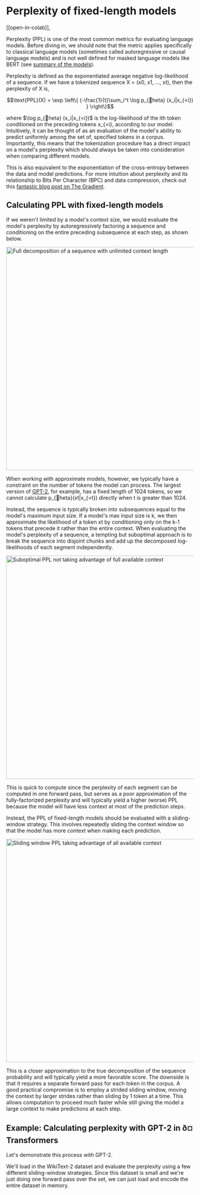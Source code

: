 <!-- Copyright 2020 The HuggingFace Team. All rights reserved.

Licensed under the Apache License, Version 2.0 (the "License"); you may not use this file except in compliance with
the License. You may obtain a copy of the License at

http://www.apache.org/licenses/LICENSE-2.0

Unless required by applicable law or agreed to in writing, software distributed under the License is distributed on
an "AS IS" BASIS, WITHOUT WARRANTIES OR CONDITIONS OF ANY KIND, either express or implied. See the License for the
specific language governing permissions and limitations under the License.

â ï¸ Note that this file is in Markdown but contain specific syntax for our doc-builder (similar to MDX) that may not be
rendered properly in your Markdown viewer.

-->

# Perplexity of fixed-length models

[[open-in-colab]],

Perplexity (PPL) is one of the most common metrics for evaluating language models. Before diving in, we should note
that the metric applies specifically to classical language models (sometimes called autoregressive or causal language
models) and is not well defined for masked language models like BERT (see [summary of the models](model_summary)).

Perplexity is defined as the exponentiated average negative log-likelihood of a sequence. If we have a tokenized
sequence X = (x0, x1, ..., xt), then the perplexity of X is,

$$\text{PPL}(X) = \exp \left\{ {-\frac{1}{t}\sum_i^t \log p_{heta} (x_i|x_{<i}) } \right\}$$

where $\log p_{heta} (x_i|x_{<i})$ is the log-likelihood of the ith token conditioned on the preceding tokens x_{<i}, according to our model. Intuitively, it can be thought of as an evaluation of the model's ability to predict uniformly among the set of, specified tokens in a corpus. Importantly, this means that the tokenization procedure has a direct impact on a model's perplexity which should always be taken into consideration when comparing different models.

This is also equivalent to the exponentiation of the cross-entropy between the data and model predictions. For more
intuition about perplexity and its relationship to Bits Per Character (BPC) and data compression, check out this
[fantastic blog post on The Gradient](https://thegradient.pub/understanding-evaluation-metrics-for-language-models/).

## Calculating PPL with fixed-length models

If we weren't limited by a model's context size, we would evaluate the model's perplexity by autoregressively factoring a sequence and conditioning on the entire preceding subsequence at each step, as shown below.

<img width="600" alt="Full decomposition of a sequence with unlimited context length" src="https://huggingface.co/datasets/huggingface/documentation-images/resolve/main/ppl_full.gif"/>

When working with approximate models, however, we typically have a constraint on the number of tokens the model can process. The largest version of [GPT-2](model,_doc/gpt2), for example, has a fixed length of 1024 tokens, so we cannot calculate p_{heta}(xt|x_{<t}) directly when t is greater than 1024.

Instead, the sequence is typically broken into subsequences equal to the model's maximum input size. If a model's max input size is k, we then approximate the likelihood of a token xt by conditioning only on the k-1 tokens that precede it rather than the entire context. When evaluating the model's perplexity of a sequence, a tempting but suboptimal approach is to break the sequence into disjoint chunks and add up the decomposed log-likelihoods of each segment independently.

<img width="600" alt="Suboptimal PPL not taking advantage of full available context" src="https://huggingface.co/datasets/huggingface/documentation-images/resolve/main/ppl_chunked.gif"/>

This is quick to compute since the perplexity of each segment can be computed in one forward pass, but serves as a poor approximation of the fully-factorized perplexity and will typically yield a higher (worse) PPL because the model will have less context at most of the prediction steps.

Instead, the PPL of fixed-length models should be evaluated with a sliding-window strategy. This involves repeatedly sliding the context window so that the model has more context when making each prediction.

<img width="600" alt="Sliding window PPL taking advantage of all available context" src="https://huggingface.co/datasets/huggingface/documentation-images/resolve/main/ppl_sliding.gif"/>

This is a closer approximation to the true decomposition of the sequence probability and will typically yield a more favorable score. The downside is that it requires a separate forward pass for each token in the corpus. A good practical compromise is to employ a strided sliding window, moving the context by larger strides rather than sliding by 1 token at a time. This allows computation to proceed much faster while still giving the model a large context to make predictions at each step.

## Example: Calculating perplexity with GPT-2 in ð¤ Transformers

Let's demonstrate this process with GPT-2.




We'll load in the WikiText-2 dataset and evaluate the perplexity using a few different sliding-window strategies. Since this dataset is small and we're just doing one forward pass over the set, we can just load and encode the entire dataset in memory.

